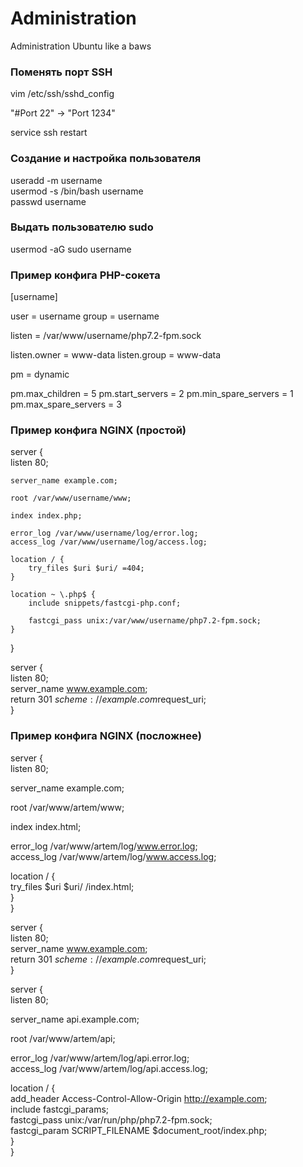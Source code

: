 # Administration
Administration Ubuntu like a baws

### Поменять порт SSH

vim /etc/ssh/sshd_config

"#Port 22" -> "Port 1234"

service ssh restart

### Создание и настройка пользователя

useradd -m username  
usermod -s /bin/bash username  
passwd username

### Выдать пользователю sudo

usermod -aG sudo username

### Пример конфига PHP-сокета

[username]

user = username
group = username

listen = /var/www/username/php7.2-fpm.sock

listen.owner = www-data
listen.group = www-data

pm = dynamic

pm.max_children = 5
pm.start_servers = 2
pm.min_spare_servers = 1
pm.max_spare_servers = 3

### Пример конфига NGINX (простой)

server {  
    listen 80;  

    server_name example.com;  

    root /var/www/username/www;  

    index index.php;  

    error_log /var/www/username/log/error.log;  
    access_log /var/www/username/log/access.log;  

    location / {  
        try_files $uri $uri/ =404;  
    }  

    location ~ \.php$ {  
        include snippets/fastcgi-php.conf;  

        fastcgi_pass unix:/var/www/username/php7.2-fpm.sock;  
    }  
}  

server {  
    listen 80;  
    server_name www.example.com;  
    return 301 $scheme://example.com$request_uri;  
}  

### Пример конфига NGINX (посложнее)

server {  
  listen 80;  

  server_name example.com;  

  root /var/www/artem/www;  

  index index.html;  

  error_log /var/www/artem/log/www.error.log;  
  access_log /var/www/artem/log/www.access.log;  

  location / {  
    try_files $uri $uri/ /index.html;  
  }  
}  

server {  
  listen 80;  
  server_name www.example.com;  
  return 301 $scheme://example.com$request_uri;  
}  

server {  
  listen 80;  

  server_name api.example.com;  

  root /var/www/artem/api;  

  error_log /var/www/artem/log/api.error.log;  
  access_log /var/www/artem/log/api.access.log;  

  location / {  
    add_header Access-Control-Allow-Origin http://example.com;  
    include fastcgi_params;  
    fastcgi_pass unix:/var/run/php/php7.2-fpm.sock;  
    fastcgi_param SCRIPT_FILENAME $document_root/index.php;  
  }  
}  
